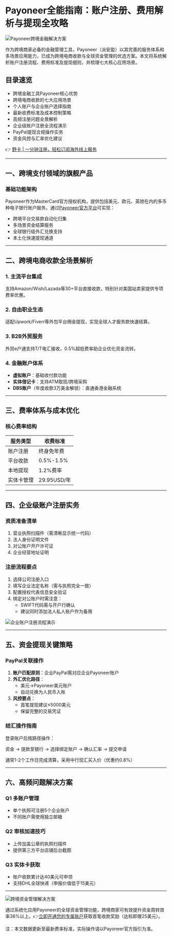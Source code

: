 # Payoneer全能指南：账户注册、费用解析与提现全攻略

![Payoneer跨境金融解决方案](https://bbtdd.com/wp-content/uploads/img/521107012094833.webp)

作为跨境商家必备的金融管理工具，Payoneer（派安盈）以其完善的服务体系和多场景应用能力，已成为跨境电商收款与全球资金管理的优选方案。本文将系统解析账户注册流程、费用标准及提现细则，并梳理七大核心应用场景。

## 目录速览
- 跨境金融工具Payoneer核心优势
- 跨境电商收款的七大应用场景
- 个人账户与企业账户选择指南
- 最新收费标准及成本控制策略
- 高频注册问题全景解析
- 企业级账户注册全流程演示
- PayPal提现合规操作实务
- 资金风控与汇率优化建议

👉 [野卡 | 一分钟注册，轻松订阅海外线上服务](https://bbtdd.com/yeka)

---

## 一、跨境支付领域的旗舰产品
### 基础功能架构
Payoneer作为MasterCard官方授权机构，提供包括美元、欧元、英镑在内的多币种电子银行账户服务。通过[Payoneer官方平台](https://bbtdd.com/yeka)可实现：
- 跨境平台交易款自动化归集
- 多场景资金结算服务
- 全球银行级外汇兑换支持
- 本土化快速提现通道

---

## 二、跨境电商收款全场景解析
### 1. 主流平台集成
支持Amazon/Wish/Lazada等30+平台直接收款，特别针对美国站卖家提供专项费率优惠。

### 2. 自由职业生态
适配Upwork/Fiverr等外包平台佣金提现，实现全球人才服务款快速结算。

### 3. B2B外贸服务
外贸e户通支持T/T电汇接收，0.5%超低费率助企业优化资金流转。

### 4. 金融账户体系
- **虚拟账户**：基础收付款功能
- **实体借记卡**：支持ATM取现/跨境采购
- **DBS账户**（年度收款3万美金解锁）：直通香港金融系统

---

## 三、费率体系与成本优化
### 核心费率结构
| 服务类型        | 收费标准      |
|----------------|-------------|
| 账户注册        | 终身免年费   |
| 平台收款        | 0.5%-1.5%   |
| 本地提现        | 1.2%费率    |
| 实体卡管理      | 29.95USD/年 |

---

## 四、企业级账户注册实务
### 资质准备清单
1. 营业执照扫描件（需清晰显示统一代码）
2. 法人身份证明文件
3. 对公账户开户许可证
4. 企业经营地址证明

### 注册流程要点
1. 选择公司注册入口
2. 填写企业法定名称（需与执照完全一致）
3. 配置授权代表信息安全验证
4. 绑定对公账户时需注意：
   - SWIFT代码需与开户行确认
   - 建议同时添加法人私人账户作为备用

![企业账户注册流程演示](https://bbtdd.com/wp-content/uploads/img/08714876.webp)

---

## 五、资金提现关键策略
### PayPal关联操作
1. **账户匹配原则**：企业PayPal需对应企业Payoneer账户
2. **外汇优化路径**：
   - 美元→Payoneer美元账户
   - 自动兑换为人民币入账
3. **风控要点**：
   - 首笔提现建议≤5000美元
   - 保留完整的交易凭证

### 结汇操作指南
登录账户后按路径操作：

资金 → 提款至银行 → 选择绑定账户 → 确认汇率 → 提交申请

通常1-2个工作日完成清算，采用中行现汇买入价（优惠约0.8%）

---

## 六、高频问题解决方案
### Q1 多账户管理
- 单个执照可注册5个企业账户
- 不同账户需使用独立邮箱

### Q2 审核加速技巧
- 上传加盖公章的执照扫描件
- 提供第三方平台店铺后台截图

### Q3 实体卡获取
- 账户收款累计达40美元可申领
- 支持DHL全球快递（申报价值低于15美元）

---

![跨境资金管理解决方案](https://bbtdd.com/wp-content/uploads/img/921572895019.webp)

通过系统化应用Payoneer的全球资金管理功能，跨境商家可有效提升资金周转效率36%以上。👉[立即开通您的专属账户](https://bbtdd.com/yeka)获取首笔收款奖励（达标即赠25美元）。

注：本文数据更新至最新费率标准，实际操作请以Payoneer官方指引为准。
